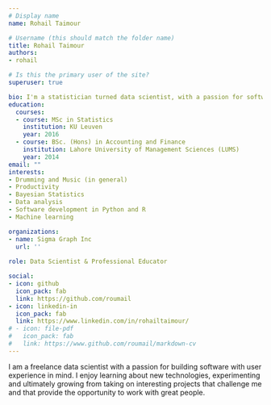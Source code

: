 ```yaml
---
# Display name
name: Rohail Taimour

# Username (this should match the folder name)
title: Rohail Taimour
authors:
- rohail

# Is this the primary user of the site?
superuser: true

bio: I'm a statistician turned data scientist, with a passion for software development, drumming and writing.
education:
  courses:
  - course: MSc in Statistics
    institution: KU Leuven
    year: 2016
  - course: BSc. (Hons) in Accounting and Finance
    institution: Lahore University of Management Sciences (LUMS)
    year: 2014
email: ""
interests:
- Drumming and Music (in general)
- Productivity
- Bayesian Statistics
- Data analysis
- Software development in Python and R
- Machine learning

organizations:
- name: Sigma Graph Inc
  url: ''
  
role: Data Scientist & Professional Educator

social:
- icon: github
  icon_pack: fab
  link: https://github.com/roumail
- icon: linkedin-in
  icon_pack: fab
  link: https://www.linkedin.com/in/rohailtaimour/
# - icon: file-pdf
#   icon_pack: fab
#   link: https://www.github.com/roumail/markdown-cv
---
```


I am a freelance data scientist with a passion for building software with user 
experience in mind. I enjoy learning about new technologies, experimenting and 
ultimately growing from taking on interesting projects that challenge me and 
that provide the opportunity to work with great people.